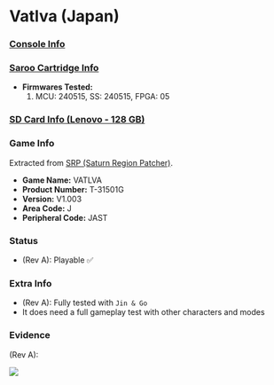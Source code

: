 # Vatlva (Japan)

### [Console Info](../../../../../Info/Consoles/VA13/README.md)

### [Saroo Cartridge Info](../../../../../Info/Cartridges/RetroGameParadiseStore/1.32F/README.md)

- <b>Firmwares Tested:</b>
  1. MCU: 240515, SS: 240515, FPGA: 05

### [SD Card Info (Lenovo - 128 GB)](../../../../../Info/SdCards/Lenovo/128GB/fat32/README.md)

### Game Info

Extracted from [SRP (Saturn Region Patcher)](https://segaxtreme.net/resources/saturn-region-patcher.81/download).

- <b>Game Name:</b> VATLVA
- <b>Product Number:</b> T-31501G
- <b>Version:</b> V1.003
- <b>Area Code:</b> J
- <b>Peripheral Code:</b> JAST

### Status

- (Rev A): Playable :white_check_mark:

### Extra Info

- (Rev A): Fully tested with `Jin & Go`
- It does need a full gameplay test with other characters and modes

### Evidence

(Rev A):

[![](https://img.youtube.com/vi/CJceGPba2Og/0.jpg)](https://www.youtube.com/watch?v=CJceGPba2Og)
